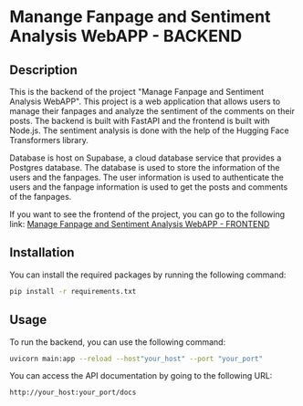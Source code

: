 # Manange Fanpage and Sentiment Analysis WebAPP - BACKEND
## Description
This is the backend of the project "Manage Fanpage and Sentiment Analysis WebAPP". This project is a web application that allows users to manage their fanpages and analyze the sentiment of the comments on their posts. The backend is built with FastAPI and the frontend is built with Node.js. The sentiment analysis is done with the help of the Hugging Face Transformers library. 

Database is host on Supabase, a cloud database service that provides a Postgres database. The database is used to store the information of the users and the fanpages. The user information is used to authenticate the users and the fanpage information is used to get the posts and comments of the fanpages.

If you want to see the frontend of the project, you can go to the following link:
[Manage Fanpage and Sentiment Analysis WebAPP - FRONTEND]()

## Installation
 You can install the required packages by running the following command:
```bash
pip install -r requirements.txt
```

## Usage
To run the backend, you can use the following command:
```bash
uvicorn main:app --reload --host"your_host" --port "your_port"
```
You can access the API documentation by going to the following URL:
```
http://your_host:your_port/docs
```
